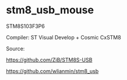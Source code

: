 # stm8_usb_mouse
STM8S103F3P6

Compiler: ST Visual Develop + Cosmic CxSTM8

Source:

https://github.com/ZiB/STM8S-USB

https://github.com/wlianmin/stm8_usb

